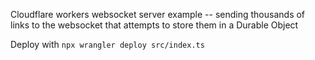 Cloudflare workers websocket server example -- sending thousands of links to the websocket that attempts to store them in a Durable Object

Deploy with `npx wrangler deploy src/index.ts`